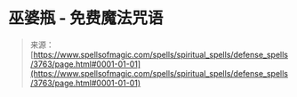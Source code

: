 <!--yml

分类：未分类

日期：2024年06月12日 18:37:28

-->

# 巫婆瓶 - 免费魔法咒语

> 来源：[https://www.spellsofmagic.com/spells/spiritual_spells/defense_spells/3763/page.html#0001-01-01](https://www.spellsofmagic.com/spells/spiritual_spells/defense_spells/3763/page.html#0001-01-01)
